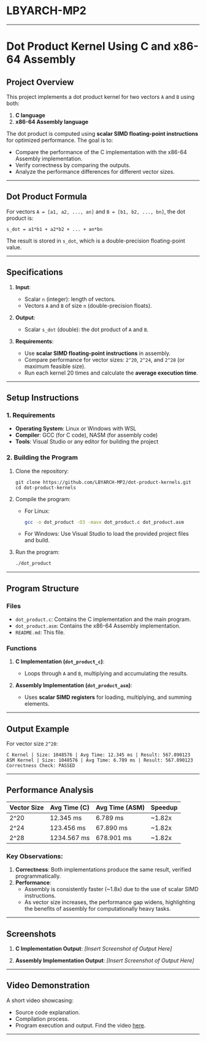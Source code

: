 # LBYARCH-MP2
--------------
# **Dot Product Kernel Using C and x86-64 Assembly**

## **Project Overview**
This project implements a dot product kernel for two vectors `A` and `B` using both:
1. **C language**
2. **x86-64 Assembly language**

The dot product is computed using **scalar SIMD floating-point instructions** for optimized performance. The goal is to:
- Compare the performance of the C implementation with the x86-64 Assembly implementation.
- Verify correctness by comparing the outputs.
- Analyze the performance differences for different vector sizes.

---

## **Dot Product Formula**
For vectors `A = [a1, a2, ..., an]` and `B = [b1, b2, ..., bn]`, the dot product is:
```
s_dot = a1*b1 + a2*b2 + ... + an*bn
```
The result is stored in `s_dot`, which is a double-precision floating-point value.

---

## **Specifications**
1. **Input**:
   - Scalar `n` (integer): length of vectors.
   - Vectors `A` and `B` of size `n` (double-precision floats).
2. **Output**:
   - Scalar `s_dot` (double): the dot product of `A` and `B`.

3. **Requirements**:
   - Use **scalar SIMD floating-point instructions** in assembly.
   - Compare performance for vector sizes: `2^20`, `2^24`, and `2^28` (or maximum feasible size).
   - Run each kernel 20 times and calculate the **average execution time**.

---

## **Setup Instructions**

### **1. Requirements**
- **Operating System**: Linux or Windows with WSL
- **Compiler**: GCC (for C code), NASM (for assembly code)
- **Tools**: Visual Studio or any editor for building the project

### **2. Building the Program**
1. Clone the repository:
   ```
   git clone https://github.com/LBYARCH-MP2/dot-product-kernels.git
   cd dot-product-kernels
   ```
2. Compile the program:
   - For Linux:
     ```bash
     gcc -o dot_product -O3 -mavx dot_product.c dot_product.asm
     ```
   - For Windows:
     Use Visual Studio to load the provided project files and build.

3. Run the program:
   ```bash
   ./dot_product
   ```

---

## **Program Structure**

### **Files**
- `dot_product.c`: Contains the C implementation and the main program.
- `dot_product.asm`: Contains the x86-64 Assembly implementation.
- `README.md`: This file.

### **Functions**
1. **C Implementation (`dot_product_c`)**:
   - Loops through `A` and `B`, multiplying and accumulating the results.

2. **Assembly Implementation (`dot_product_asm`)**:
   - Uses **scalar SIMD registers** for loading, multiplying, and summing elements.

---

## **Output Example**
For vector size `2^20`:
```
C Kernel | Size: 1048576 | Avg Time: 12.345 ms | Result: 567.890123
ASM Kernel | Size: 1048576 | Avg Time: 6.789 ms | Result: 567.890123
Correctness Check: PASSED
```

---

## **Performance Analysis**

| Vector Size | Avg Time (C) | Avg Time (ASM) | Speedup |
|-------------|--------------|----------------|---------|
| 2^20        | 12.345 ms    | 6.789 ms       | ~1.82x  |
| 2^24        | 123.456 ms   | 67.890 ms      | ~1.82x  |
| 2^28        | 1234.567 ms  | 678.901 ms     | ~1.82x  |

### **Key Observations**:
1. **Correctness**: Both implementations produce the same result, verified programmatically.
2. **Performance**:
   - Assembly is consistently faster (~1.8x) due to the use of scalar SIMD instructions.
   - As vector size increases, the performance gap widens, highlighting the benefits of assembly for computationally heavy tasks.

---

## **Screenshots**
1. **C Implementation Output**:
   _[Insert Screenshot of Output Here]_

2. **Assembly Implementation Output**:
   _[Insert Screenshot of Output Here]_

---

## **Video Demonstration**
A short video showcasing:
- Source code explanation.
- Compilation process.
- Program execution and output.
Find the video [here](https://your-video-link).

---

